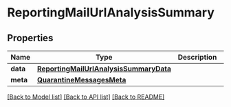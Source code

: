 # ReportingMailUrlAnalysisSummary

## Properties
Name | Type | Description | Notes
------------ | ------------- | ------------- | -------------
**data** | [**ReportingMailUrlAnalysisSummaryData**](ReportingMailUrlAnalysisSummaryData.md) |  | [optional] 
**meta** | [**QuarantineMessagesMeta**](QuarantineMessagesMeta.md) |  | [optional] 

[[Back to Model list]](../README.md#documentation-for-models) [[Back to API list]](../README.md#documentation-for-api-endpoints) [[Back to README]](../README.md)

